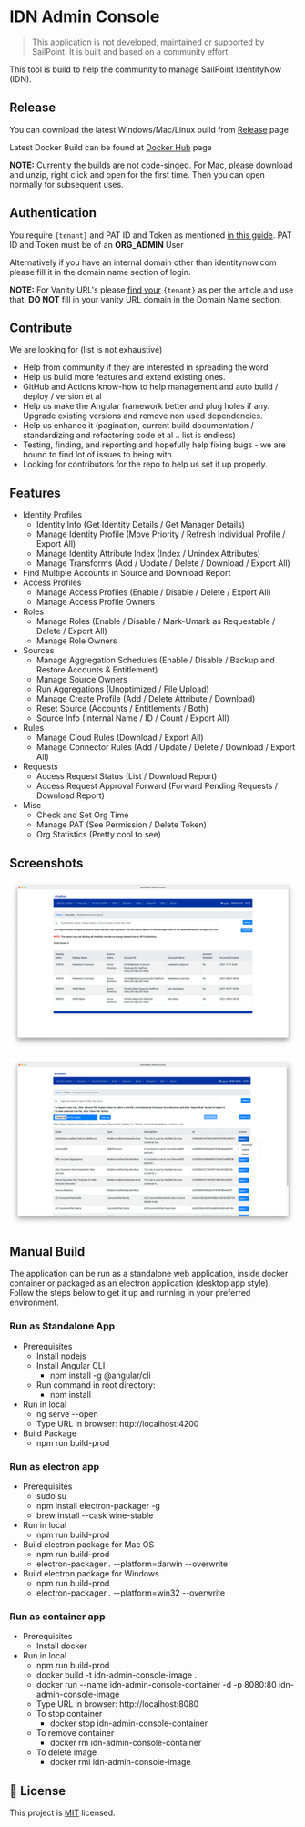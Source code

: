 # IDN Admin Console #

> This application is not developed, maintained or supported by SailPoint. It is built and based on a community effort.

This tool is build to help the community to manage SailPoint IdentityNow (IDN).

## Release

You can download the latest Windows/Mac/Linux build from [Release](https://github.com/piyush-khandelwal-sp/idn-admin-console/releases) page

Latest Docker Build can be found at [Docker Hub](http://hub.docker.com/r/khandelwalpiyush/idn-admin-console) page

**NOTE:** Currently the builds are not code-singed. For Mac, please download and unzip, right click and open for the first time. Then you can open normally for subsequent uses.

## Authentication

You require `{tenant}` and PAT ID and Token as mentioned [in this guide](https://developer.sailpoint.com/idn/api/getting-started). PAT ID and Token must be of an **ORG_ADMIN** User

Alternatively if you have an internal domain other than identitynow.com please fill it in the domain name section of login.

**NOTE:** For Vanity URL's please [find your](https://developer.sailpoint.com/idn/api/getting-started#find-your-tenant-name) `{tenant}` as per the article and use that. **DO NOT** fill in your vanity URL domain in the Domain Name section.

## Contribute

We are looking for (list is not exhaustive)

* Help from community if they are interested in spreading the word
* Help us build more features and extend existing ones.
* GitHub and Actions know-how to help management and auto build / deploy / version et al
* Help us make the Angular framework better and plug holes if any. Upgrade existing versions and remove non used dependencies.
* Help us enhance it (pagination, current build documentation / standardizing and refactoring code et al .. list is endless)
* Testing, finding, and reporting and hopefully help fixing bugs - we are bound to find lot of issues to being with.
* Looking for contributors for the repo to help us set it up properly.

## Features

* Identity Profiles
    * Identity Info (Get Identity Details / Get Manager Details)
    * Manage Identity Profile (Move Priority / Refresh Individual Profile / Export All)
    * Manage Identity Attribute Index (Index / Unindex Attributes)
    * Manage Transforms (Add / Update / Delete / Download / Export All)
* Find Multiple Accounts in Source and Download Report
* Access Profiles
    * Manage Access Profiles (Enable / Disable / Delete / Export All)
    * Manage Access Profile Owners
* Roles
    * Manage Roles (Enable / Disable / Mark-Umark as Requestable / Delete / Export All)
    * Manage Role Owners
* Sources
    * Manage Aggregation Schedules (Enable / Disable / Backup and Restore Accounts & Entitlement)
    * Manage Source Owners
    * Run Aggregations (Unoptimized / File Upload)
    * Manage Create Profile (Add / Delete Attribute / Download)
    * Reset Source (Accounts / Entitlements / Both)
    * Source Info (Internal Name / ID / Count / Export All)
* Rules
    * Manage Cloud Rules (Download / Export All)
    * Manage Connector Rules (Add / Update / Delete / Download / Export All)
* Requests
    * Access Request Status (List / Download Report)
    * Access Request Approval Forward (Forward Pending Requests / Download Report)
* Misc
    * Check and Set Org Time
    * Manage PAT (See Permission / Delete Token)
    * Org Statistics (Pretty cool to see)

## Screenshots

![Find Multiple Accounts](resources/readme/find-multiple-accounts.png)

![Manage Connector Rules](resources/readme/manage-connector-rules.png)

## Manual Build

The application can be run as a standalone web application, inside docker container or packaged as an electron application (desktop app style). Follow the steps below to get it up and running in your preferred environment.

### Run as Standalone App ###
* Prerequisites
    * Install nodejs 
    * Install Angular CLI
        * npm install -g @angular/cli
    * Run command in root directory:
        * npm install
* Run in local
    * ng serve --open
    * Type URL in browser: http://localhost:4200
* Build Package
    * npm run build-prod

### Run as electron app ###
* Prerequisites
    * sudo su
    * npm install electron-packager -g
    * brew install --cask wine-stable
* Run in local
    * npm run build-prod
* Build electron package for Mac OS
    * npm run build-prod
    * electron-packager . --platform=darwin --overwrite
* Build electron package for Windows
    * npm run build-prod
    * electron-packager . --platform=win32 --overwrite

### Run as container app ###
* Prerequisites
    * Install docker
* Run in local
    * npm run build-prod
    * docker build -t idn-admin-console-image .
    * docker run --name idn-admin-console-container -d -p 8080:80 idn-admin-console-image
    * Type URL in browser:  http://localhost:8080
    * To stop container
        * docker stop idn-admin-console-container
    * To remove container
        * docker rm idn-admin-console-container
    * To delete image
        * docker rmi idn-admin-console-image

## 📝 License

This project is [MIT](https://github.com/piyush-khandelwal-sp/idn-admin-console/blob/main/License) licensed.